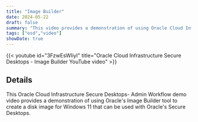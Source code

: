 ```yaml
---
title: "Image Builder"
date: 2024-05-22
draft: false
summary: "This video provides a demonstration of using Oracle Cloud Infrastructure Secure Desktops Image Builder tool to create a disk image for Windows 11 that can be sued with Oracle Secure Desktops."
tags: ["osd","video"]
showDate: true
---
```


{{< youtube id="3FzwEsWIiyI" title="Oracle Cloud Infrastructure Secure Desktops - Image Builder YouTube video" >}}

## Details

This Oracle Cloud Infrastructure Secure Desktops- Admin Workflow demo video provides a demonstration of using Oracle's Image Builder tool to create a disk image for Windows 11 that can be used with Oracle's Secure Desktops.
